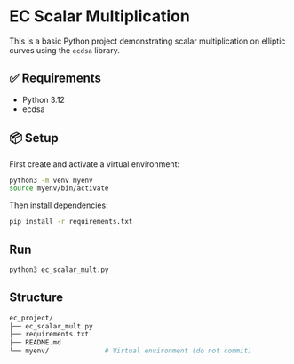 # EC Scalar Multiplication

This is a basic Python project demonstrating scalar multiplication on elliptic curves using the `ecdsa` library.

## ✅ Requirements

- Python 3.12
- ecdsa

## 📦 Setup

First create and activate a virtual environment:

```bash
python3 -m venv myenv
source myenv/bin/activate
```
Then install dependencies:
```bash
pip install -r requirements.txt
```
## Run
```bash
python3 ec_scalar_mult.py

```
## Structure
```bash
ec_project/
├── ec_scalar_mult.py
├── requirements.txt
├── README.md
└── myenv/              # Virtual environment (do not commit)

```


